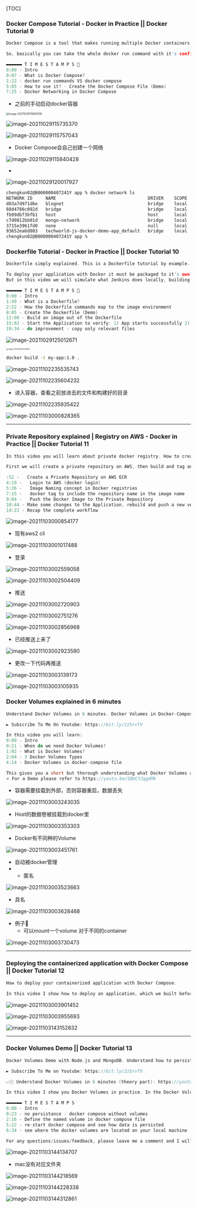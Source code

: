 [TOC]

### Docker Compose Tutorial - Docker in Practice || Docker Tutorial 9

```c
Docker Compose is a tool that makes running multiple Docker containers much easier, than with Docker run commands. I show you how docker run command compares to a docker compose file and explain step by step  the difference and how it maps from docker run to a docker compose field.

So, basically you can take the whole docker run command with it's configuration and map it into a file. You will get a more structured and re-usable command, especially if you have e.g. 10 docker containers.

▬▬▬▬▬▬ T I M E S T A M P S 🐳 
0:00 - Intro
0:07 - What is Docker Compose?
1:22 - docker run commands VS docker compose
5:05 - How to use it? - Create the Docker Compose File (Demo)
7:25 - Docker Networking in Docker Compose
```

- 之前的手动启动docker容器

<img src="https://tva1.sinaimg.cn/large/008i3skNly1gvw1lb4gnjj312o0u0tbt.jpg" alt="image-20211029115605109" style="zoom:50%;" />



![image-20211029115735370](https://tva1.sinaimg.cn/large/008i3skNly1gvw1mv5as8j31j40u0tbt.jpg)



![image-20211029115757043](https://tva1.sinaimg.cn/large/008i3skNly1gvw1n8jq38j31ob0u042q.jpg)



- Docker Compose会自己创建一个网络

![image-20211029115840428](https://tva1.sinaimg.cn/large/008i3skNly1gvw1nzmniij31i00u0acp.jpg)



- 

![image-20211029120017927](https://tva1.sinaimg.cn/large/008i3skNly1gvw1pohe6uj31py0m641o.jpg)

```sh
chengkun02@B000000407241Y app % docker network ls
NETWORK ID     NAME                                   DRIVER    SCOPE
d03a7d971d6e   blognet                                bridge    local
88d4786c092d   bridge                                 bridge    local
fb99dbf3bfb1   host                                   host      local
c7d0812bb01d   mongo-network                          bridge    local
3715e3961fd0   none                                   null      local
93652ea6d803   techworld-js-docker-demo-app_default   bridge    local
chengkun02@B000000407241Y app %
```



### Dockerfile Tutorial - Docker in Practice || Docker Tutorial 10

```c
Dockerfile simply explained. This is a Dockerfile tutorial by example. 

To deploy your application with Docker it must be packaged to it's own docker container. So, this means a docker image needs to be built from our JavaScript and Nodejs application and prepare it to be deployed on some environment. This will usually be done by an CD like Jenkins.
But in this video we will simulate what Jenkins does locally, building a docker image from our application locally.

▬▬▬▬▬▬ T I M E S T A M P S 🐳 
0:00 - Intro
1:49 - What is a Dockerfile?
2:22 - How the Dockerfile commands map to the image environment
8:05 - Create the Dockerfile (Demo)
12:00 - Build an image out of the Dockerfile
15:02 - Start the Application to verify: 1) App starts successfully 2) App environment is configured correctly
19:34 - do improvement - copy only relevant files
```



![image-20211029125012671](https://tva1.sinaimg.cn/large/008i3skNly1gvw35m8htcj31kw0u0wi2.jpg)



<img src="https://tva1.sinaimg.cn/large/008i3skNly1gvw37dcs1mj315g0qqwg8.jpg" alt="image-20211029125153850" style="zoom:33%;" />



```sh
docker build -t my-app:1.0 .
```



![image-20211102235535743](https://tva1.sinaimg.cn/large/008i3skNly1gw18v7fav1j31260rkq70.jpg)



![image-20211102235604232](https://tva1.sinaimg.cn/large/008i3skNly1gw18vnywr5j31h60tywjx.jpg)



- 进入容器，查看之前放进去的文件和构建好的目录

![image-20211102235935422](https://tva1.sinaimg.cn/large/008i3skNly1gw18zbz8gbj31eo0u0afo.jpg)



![image-20211103000828365](https://tva1.sinaimg.cn/large/008i3skNly1gw198kcd1bj31jx0u076s.jpg)



---

### Private Repository explained | Registry on AWS - Docker in Practice || Docker Tutorial 11

```c
In this video you will learn about private docker registry. How to create a private repository on AWS ECR, how to push your built image to it and about the image naming concepts in registries in general.

First we will create a private repository on AWS, then build and tag an image so that we can push the docker image into the repository. In order to push the image into  the private registry with have to login, so you will also learn about docker login command.

:52 -   Create a Private Repository on AWS ECR
4:19 -   Login to AWS (docker login)
5:26 -   Image Naming concept in Docker registries
7:15 -   docker tag to include the repository name in the image name
9:04 -   Push the Docker Image to the Private Repository
10:44 - Make some changes to the Application, rebuild and push a new version to your AWS repository
14:22 - Recap the complete workflow

```

![image-20211103000854177](https://tva1.sinaimg.cn/large/008i3skNly1gw1990u150j31h70u0dix.jpg)



- 现有aws2 cli

![image-20211103001017488](https://tva1.sinaimg.cn/large/008i3skNly1gw19agoro0j317i0u0n2n.jpg)



- 登录

![image-20211103002559058](https://tva1.sinaimg.cn/large/008i3skNly1gw19qt56f7j31ky0u00w2.jpg)



![image-20211103002504409](https://tva1.sinaimg.cn/large/008i3skNly1gw19pu4upmj31km0u041l.jpg)



- 推送

![image-20211103002720903](https://tva1.sinaimg.cn/large/008i3skNly1gw19s7bzbtj31ds0r6goz.jpg)



 ![image-20211103002751276](https://tva1.sinaimg.cn/large/008i3skNly1gw19sqpg2ej31tq0p0440.jpg)



![image-20211103002856968](https://tva1.sinaimg.cn/large/008i3skNly1gw19tvl099j31s80tu0zl.jpg)



- 已经推送上来了

![image-20211103002923590](https://tva1.sinaimg.cn/large/008i3skNly1gw19uc4k9sj31l90u0n0z.jpg)



- 更改一下代码再推送



![image-20211103003139173](https://tva1.sinaimg.cn/large/008i3skNly1gw19woihxuj31g80u045s.jpg)



![image-20211103003105935](https://tva1.sinaimg.cn/large/008i3skNly1gw19w3szctj31qg0u0aez.jpg)





### Docker Volumes explained in 6 minutes

```c
Understand Docker Volumes in 6 minutes. Docker Volumes in Docker-Compose

► Subscribe To Me On Youtube: https://bit.ly/2z5rvTV

In this video you will learn:
0:00 - Intro
0:21 - When do we need Docker Volumes?
1:02 - What is Docker Volumes?
2:04 - 3 Docker Volumes Types
4:14 - Docker Volumes in docker-compose file

This gives you a short but thorough understanding what Docker Volumes are. 
⭐️ For a Demo please refer to https://youtu.be/SBUCYJgg4Mk 
```

- 容器需要挂载到外部，否则容器重启，数据丢失

![image-20211103003243035](https://tva1.sinaimg.cn/large/008i3skNly1gw19xsnsrzj31ak0u0acx.jpg)





- Host的数据卷被挂载到docker里

![image-20211103003353303](https://tva1.sinaimg.cn/large/008i3skNly1gw19z0c5xjj31fm0tyq6g.jpg)



- Docker有不同种的Volume

![image-20211103003451761](https://tva1.sinaimg.cn/large/008i3skNly1gw1a00x6lfj31m40s6ad0.jpg)



- 自动被docker管理
- -  匿名

![image-20211103003523663](https://tva1.sinaimg.cn/large/008i3skNly1gw1a0kzciej31q40u0jus.jpg)





- 具名

![image-20211103003628468](https://tva1.sinaimg.cn/large/008i3skNly1gw1a1p76mtj31ou0ts423.jpg)





- 例子🌰
  - 可以mount一个volume 对于不同的container

![image-20211103003730473](https://tva1.sinaimg.cn/large/008i3skNly1gw1a2s2y4uj31ba0u040s.jpg)



---

### Deploying the containerized application with Docker Compose || Docker Tutorial 12

```c
How to deploy your containerized application with Docker Compose.

In this video I show how to deploy an application, which we built before in a docker image. So, after you package your application in a docker image and save it in a private repository you need to deploy it on some server. In this video I use docker compose to deploy the application.
```

![image-20211103003901452](https://tva1.sinaimg.cn/large/008i3skNly1gw1a4cnr1fj31iu0u00w9.jpg)





![image-20211103003955693](https://tva1.sinaimg.cn/large/008i3skNly1gw1a5adm6cj31ru0ts77r.jpg)







![image-20211103143152832](https://tva1.sinaimg.cn/large/008i3skNly1gw1y6y0c0aj31iq0tcjv7.jpg)





---

### Docker Volumes Demo || Docker Tutorial 13

```c
Docker Volumes Demo with Node.js and MongoDB. Understand how to persist your database data when working with Docker using Docker Compose Volumes.

► Subscribe To Me on Youtube: https://bit.ly/2z5rvTV

👉🏼 Understand Docker Volumes in 6 minutes (theory part): https://youtu.be/p2PH_YPCsis

In this video I show you Docker Volumes in practice. In the Docker Volumes Demo I use a simple Nodejs/MongoDB application and attach the volume to it, so that we don't lose the database data when restarting the mongodb container.

▬▬▬▬▬▬ T I M E S T A M P S
0:00 - Intro
0:23 - no persistance - docker compose without volumes
2:16 - Define the named volume in docker compose file
5:22 - re-start docker compose and see how data is persisted
6:34 - see where the docker volumes are located on your local machine

For any questions/issues/feedback, please leave me a comment and I will get back to you as soon as possible. Also please let me know what you want to learn about Docker & Kubernetes.
```



![image-20211103144134707](https://tva1.sinaimg.cn/large/008i3skNly1gw1yh12wzgj31c10u0q5x.jpg)



- mac没有对应文件夹

![image-20211103144218569](https://tva1.sinaimg.cn/large/008i3skNly1gw1yhs5azdj31iw0nodix.jpg)



![image-20211103144228338](https://tva1.sinaimg.cn/large/008i3skNly1gw1yhyc5mgj31v60860up.jpg)



![image-20211103144312861](https://tva1.sinaimg.cn/large/008i3skNly1gw1yiqfmosj31ve0faq4z.jpg)
